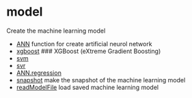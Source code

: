 # model

Create the machine learning model

+ [ANN](model/ANN.1) function for create artificial neurol network
+ [xgboost](model/xgboost.1) ### XGBoost (eXtreme Gradient Boosting)
+ [svm](model/svm.1) 
+ [svr](model/svr.1) 
+ [ANN.regression](model/ANN.regression.1) 
+ [snapshot](model/snapshot.1) make the snapshot of the machine learning model
+ [readModelFile](model/readModelFile.1) load saved machine learning model
